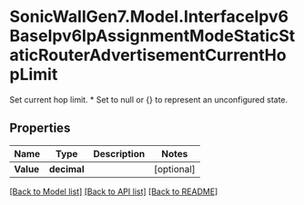 # SonicWallGen7.Model.InterfaceIpv6BaseIpv6IpAssignmentModeStaticStaticRouterAdvertisementCurrentHopLimit
Set current hop limit. * Set to null or {} to represent  an unconfigured state.

## Properties

Name | Type | Description | Notes
------------ | ------------- | ------------- | -------------
**Value** | **decimal** |  | [optional] 

[[Back to Model list]](../README.md#documentation-for-models) [[Back to API list]](../README.md#documentation-for-api-endpoints) [[Back to README]](../README.md)

